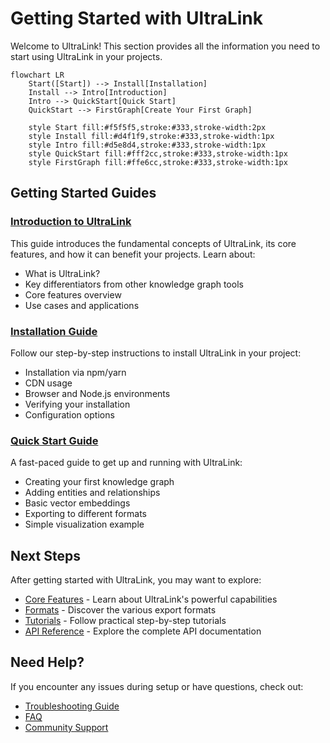 # Getting Started with UltraLink

Welcome to UltraLink! This section provides all the information you need to start using UltraLink in your projects.

```mermaid
flowchart LR
    Start([Start]) --> Install[Installation]
    Install --> Intro[Introduction]
    Intro --> QuickStart[Quick Start]
    QuickStart --> FirstGraph[Create Your First Graph]
    
    style Start fill:#f5f5f5,stroke:#333,stroke-width:2px
    style Install fill:#d4f1f9,stroke:#333,stroke-width:1px
    style Intro fill:#d5e8d4,stroke:#333,stroke-width:1px
    style QuickStart fill:#fff2cc,stroke:#333,stroke-width:1px
    style FirstGraph fill:#ffe6cc,stroke:#333,stroke-width:1px
```

## Getting Started Guides

### [Introduction to UltraLink](./introduction.md)

This guide introduces the fundamental concepts of UltraLink, its core features, and how it can benefit your projects. Learn about:

- What is UltraLink?
- Key differentiators from other knowledge graph tools
- Core features overview
- Use cases and applications

### [Installation Guide](./installation-guide.md)

Follow our step-by-step instructions to install UltraLink in your project:

- Installation via npm/yarn
- CDN usage
- Browser and Node.js environments
- Verifying your installation
- Configuration options

### [Quick Start Guide](./quick-start.md)

A fast-paced guide to get up and running with UltraLink:

- Creating your first knowledge graph
- Adding entities and relationships
- Basic vector embeddings
- Exporting to different formats
- Simple visualization example

## Next Steps

After getting started with UltraLink, you may want to explore:

- [Core Features](../core-features/README.md) - Learn about UltraLink's powerful capabilities
- [Formats](../formats/README.md) - Discover the various export formats
- [Tutorials](../tutorials/README.md) - Follow practical step-by-step tutorials
- [API Reference](../api/README.md) - Explore the complete API documentation

## Need Help?

If you encounter any issues during setup or have questions, check out:

- [Troubleshooting Guide](../troubleshooting/troubleshooting.md)
- [FAQ](../faq.md)
- [Community Support](../contributing/community-support.md) 